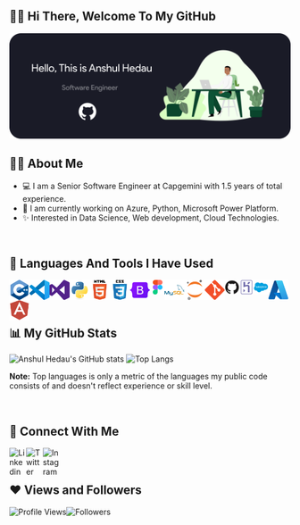 ## 👋🏻 Hi There, Welcome To My GitHub 
<img src=Banner.png>

<br/>

## 🙋‍♂️ About Me
- 💻 I am a Senior Software Engineer at Capgemini with 1.5 years of total experience.
- 🌱 I am currently working on Azure, Python, Microsoft Power Platform.
- ✨ Interested in Data Science, Web development, Cloud Technologies.

<br/>

## 🚀 Languages And Tools I Have Used
[<img align="left" alt="CPP" width="36px" src="https://raw.githubusercontent.com/devicons/devicon/master/icons/cplusplus/cplusplus-original.svg" />][cpp]
[<img align="left" alt="Visual Studio Code" width="36px" src="https://raw.githubusercontent.com/devicons/devicon/master/icons/vscode/vscode-original.svg" />][vscode]
[<img align="left" alt="Visual Studio Code" width="36px" src="https://raw.githubusercontent.com/devicons/devicon/master/icons/visualstudio/visualstudio-plain.svg" />][vs]
[<img align="left" alt="Python" width="36px" src="https://raw.githubusercontent.com/devicons/devicon/master/icons/python/python-original.svg" />][python]
[<img align="left" alt="HTML" width="36px" src="https://raw.githubusercontent.com/devicons/devicon/master/icons/html5/html5-original-wordmark.svg" />][html]
[<img align="left" alt="CSS" width="36px" src="https://raw.githubusercontent.com/devicons/devicon/master/icons/css3/css3-original-wordmark.svg" />][css]
[<img align="left" alt="Bootstrap" width="36px" src="https://raw.githubusercontent.com/devicons/devicon/master/icons/bootstrap/bootstrap-original.svg" />][bootstrap]
[<img align="left" alt="Figma" width="26px" src="https://raw.githubusercontent.com/devicons/devicon/master/icons/figma/figma-original.svg" />][figma]
[<img align="left" alt="MySQL" width="36px" src="https://raw.githubusercontent.com/devicons/devicon/master/icons/mysql/mysql-original-wordmark.svg" />][mysql]
[<img align="left" alt="Jupyter" width="36px" src="https://raw.githubusercontent.com/devicons/devicon/master/icons/jupyter/jupyter-original.svg" />][jupyter]
[<img align="left" alt="Git" width="36px" src="https://raw.githubusercontent.com/devicons/devicon/master/icons/git/git-original.svg" />][git]
[<img align="left" alt="GitHub" width="26px" src="https://raw.githubusercontent.com/devicons/devicon/master/icons/github/github-original.svg" />][github]
[<img align="left" alt="Heroku" width="26px" src="https://raw.githubusercontent.com/devicons/devicon/master/icons/heroku/heroku-original.svg" />][heroku]
[<img align="left" alt="Salesforce" width="26px" src="https://raw.githubusercontent.com/devicons/devicon/master/icons/salesforce/salesforce-original.svg" />][salesforce]
[<img align="left" alt="Azure" width="36px" src="https://raw.githubusercontent.com/devicons/devicon/master/icons/azure/azure-original.svg" />][azure]
[<img align="left" alt="Visual Studio Code" width="36px" src="https://raw.githubusercontent.com/devicons/devicon/master/icons/angularjs/angularjs-plain.svg" />][angular]

<br/><br/><br/>

## 📊 My GitHub Stats

![Anshul Hedau's GitHub stats](https://github-readme-stats.vercel.app/api?username=anshulhedau10&show_icons=true&hide_border=true&theme=tokyonight&border_radius=30)
![Top Langs](https://github-readme-stats.vercel.app/api/top-langs/?username=anshulhedau10&show_icons=true&hide_border=true&theme=tokyonight&layout=compact&border_radius=30)
<br/>

<b>Note:</b> Top languages is only a metric of the languages my public code consists of and doesn't reflect experience or skill level.

<br/>

## 📱 Connect With Me 

[<img align="left" alt="Linkedin" width="30px" src="https://img.icons8.com/color/48/000000/linkedin.png" />][linkedin]
[<img align="left" alt="Twitter" width="30px" src="https://img.icons8.com/color/48/000000/twitter.png" />][twitter]
[<img align="left" alt="Instagram" width="30px" src="https://img.icons8.com/fluency/48/000000/instagram-new.png" />][instagram]

<br/><br/>

## ❤ Views and Followers
<img align="left" alt="Profile Views" src="https://komarev.com/ghpvc/?username=anshulhedau10" />
<img align="left" alt="Followers" src="https://img.shields.io/github/followers/anshulhedau10?label=Followers&style=social" />

[cpp]: https://www.w3schools.com/cpp/
[vscode]: https://code.visualstudio.com/
[python]: https://www.python.org/
[html]: https://www.w3.org/html/
[css]: https://www.w3schools.com/css/
[bootstrap]: https://getbootstrap.com/
[figma]: https://www.figma.com/
[mysql]: https://www.mysql.com/
[jupyter]: https://jupyter.org/
[git]: https://git-scm.com/
[github]: https://github.com/
[heroku]: https://heroku.com/
[salesforce]: https://www.salesforce.com/in/
[linkedin]: https://www.linkedin.com/in/anshulhedau10/
[twitter]: https://twitter.com/anshulhedau10/
[instagram]: https://www.instagram.com/anshulhedau10/
[azure]: https://azure.microsoft.com/en-in/
[vs]: https://visualstudio.microsoft.com/
[angular]: https://angular.io/



<!--
**anshulhedau10/anshulhedau10** is a ✨ _special_ ✨ repository because its `README.md` (this file) appears on your GitHub profile.

Here are some ideas to get you started:

- 🔭 I’m currently working on ...
- 🌱 I’m currently learning ...
- 👯 I’m looking to collaborate on ...
- 🤔 I’m looking for help with ...
- 💬 Ask me about ...
- 📫 How to reach me: ...
- 😄 Pronouns: ...
- ⚡ Fun fact: ...
-->
